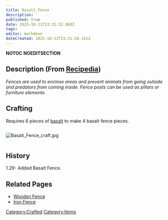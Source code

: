 ```yaml
---
title: Basalt_Fence
description: 
published: true
date: 2025-10-12T23:31:32.068Z
tags: 
editor: markdown
dateCreated: 2025-10-12T23:31:28.141Z
---
```


__NOTOC__ __NOEDITSECTION__

## Description (From [Recipedia](Recipedia "wikilink"))

*Fences are used to enclose areas and prevent animals from going outside
and predators from coming inside. Fence posts can be used as pillars or
furniture elements.*

## Crafting

Requires 6 pieces of [basalt](basalt "wikilink") to make 4 basalt fence
pieces.

<div style="overflow: hidden">

![Basalt_Fence_craft.jpg](Basalt_Fence_craft.jpg
"Basalt_Fence_craft.jpg")

</div>

## History

1.29- Added Basalt Fence.

## Related Pages

  - [Wooden Fence](Wooden_Fence "wikilink")
  - [Iron Fence](Iron_Fence "wikilink")

[Category:Crafted](Category:Crafted "wikilink")
[Category:Items](Category:Items "wikilink")